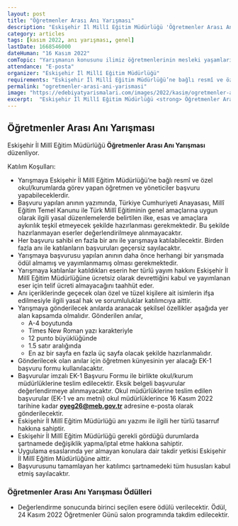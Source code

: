```yaml
---
layout: post
title: "Öğretmenler Arası Anı Yarışması"
description: "Eskişehir İl Millî Eğitim Müdürlüğü 'Öğretmenler Arası Anı Yarışması' düzenliyor."
category: articles
tags: [kasım 2022, anı yarışması, genel]
lastDate: 1668546000
dateHuman: "16 Kasım 2022"
comTopic: "Yarışmanın konusunu ilimiz öğretmenlerinin mesleki yaşamlarında eğitim öğretim ile ilgili yaşanmışlıkları oluşturmaktadır."
attendance: "E-posta"
organizer: "Eskişehir İl Millî Eğitim Müdürlüğü"
requirements: "Eskişehir İl Millî Eğitim Müdürlüğü’ne bağlı resmî ve özel okul/kurumlarda görev yapan öğretmen ve yöneticiler katılabilir."
permalink: "ogretmenler-arasi-ani-yarismasi"
image: "https://edebiyatyarismalari.com/images/2022/kasim/ogretmenler-arasi-ani-yarismasi.jpg"
excerpt:  "Eskişehir İl Millî Eğitim Müdürlüğü <strong> Öğretmenler Arası Anı Yarışması </strong> düzenliyor."
---
```


## Öğretmenler Arası Anı Yarışması
Eskişehir İl Millî Eğitim Müdürlüğü **Öğretmenler Arası Anı Yarışması** düzenliyor.  

Katılım Koşulları:
- Yarışmaya Eskişehir İl Millî Eğitim Müdürlüğü’ne bağlı resmî ve özel okul/kurumlarda görev yapan öğretmen ve yöneticiler başvuru yapabileceklerdir.  
- Başvuru yapılan anının yazımında, Türkiye Cumhuriyeti Anayasası, Millî Eğitim Temel Kanunu ile Türk Millî Eğitiminin genel amaçlarına uygun olarak ilgili yasal düzenlemelerde belirtilen ilke, esas ve amaçlara aykırılık teşkil etmeyecek şekilde hazırlanması gerekmektedir. Bu şekilde hazırlanmayan eserler değerlendirilmeye alınmayacaktır.  
- Her başvuru sahibi en fazla bir anı ile yarışmaya katılabilecektir. Birden fazla anı ile katılanların başvuruları geçersiz sayılacaktır.  
- Yarışmaya başvurusu yapılan anının daha önce herhangi bir yarışmada ödül almamış ve yayımlanmamış olması gerekmektedir.  
- Yarışmaya katılanlar katıldıkları eserin her türlü yayım hakkını Eskişehir İl Millî Eğitim 
Müdürlüğüne ücretsiz olarak devrettiğini kabul ve yayımlanan eser için telif ücreti almayacağını taahhüt eder.  
- Anı içeriklerinde geçecek olan özel ve tüzel kişilere ait isimlerin ifşa edilmesiyle ilgili yasal hak ve sorumluluklar katılımcıya aittir.  
- Yarışmaya gönderilecek anılarda aranacak şekilsel özellikler aşağıda yer alan kapsamda olmalıdır. Gönderilen anılar, 
    - A-4 boyutunda 
    - Times New Roman yazı karakteriyle  
    - 12 punto büyüklüğünde 
    - 1.5 satır aralığında 
    - En az bir sayfa en fazla üç sayfa olacak şekilde hazırlanmalıdır.  
- Gönderilecek olan anılar için öğretmen künyesinin yer alacağı EK-1 başvuru formu kullanılacaktır.
- Başvurular imzalı EK-1 Başvuru Formu ile birlikte okul/kurum müdürlüklerine teslim edilecektir. 
Eksik belgeli başvurular değerlendirmeye alınmayacaktır. Okul müdürlüklerine teslim edilen başvurular (EK-1 ve anı metni) okul müdürlüklerince 16 Kasım 2022 tarihine kadar **oyeg26@meb.gov.tr** adresine e-posta olarak gönderilecektir.  
- Eskişehir İl Millî Eğitim Müdürlüğü anı yazımı ile ilgili her türlü tasarruf hakkına sahiptir.  
- Eskişehir İl Millî Eğitim Müdürlüğü gerekli gördüğü durumlarda şartnamede değişiklik yapma/iptal etme hakkına sahiptir.  
- Uygulama esaslarında yer almayan konulara dair takdir yetkisi Eskişehir İl Millî Eğitim Müdürlüğüne aittir.  
- Başvurusunu tamamlayan her katılımcı şartnamedeki tüm hususları kabul etmiş sayılacaktır.  


### Öğretmenler Arası Anı Yarışması Ödülleri
- Değerlendirme sonucunda birinci seçilen esere ödülü verilecektir. Ödül, 24 Kasım 2022 Öğretmenler Günü salon programında takdim edilecektir.